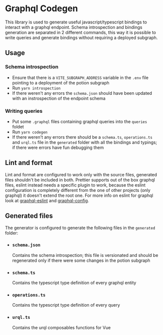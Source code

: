 # Graphql Codegen

This library is used to generate useful javascript/typescript bindings to interact with a graphql endpoint.
Schema introspection and bindings generation are separated in 2 different commands, this way it is possible to write queries and generate bindings without requiring a deployed subgraph.

## Usage

### Schema introspection
- Ensure that there is a `VITE_SUBGRAPH_ADDRESS` variable in the `.env` file pointing to a deployment of the potion subgraph
- Run `yarn introspection`
- If there weren't any errors the `schema.json` should have been updated with an instrospection of the endpoint schema

### Writing queries
- Put some `.graphql` files containing graphql queries into the `queries` foldet
- Run `yarn codegen`
- If there weren't any errors there should be a `schema.ts`, `operations.ts` and `urql.ts` file in the `generated` folder with all the bindings and typings; if there were errors have fun debugging them

## Lint and format

Lint and format are configured to work only with the source files, generated files shouldn't be included in both.
Prettier supports out of the box graphql files, eslint instead needs a specific plugin to work, because the eslint configuration is completely different from the one of other projects (only graphql) it doesn't extend the root one.
For more info on eslint for graphql look at [graphql-eslint](https://github.com/B2o5T/graphql-eslint/) and [graphql-config](https://graphql-config.com/).

## Generated files

The generator is configured to generate the following files in the `generated` folder:

- ### `schema.json`

  Contains the schema introspection; this file is versionated and should be regenerated only if there were some changes in the potion subgraph

- ### `schema.ts`

  Contains the typescript type definition of every graphql entity

- ### `operations.ts`

  Contains the typescript type definition of every query

- ### `urql.ts`
  Contains the urql composables functions for Vue
